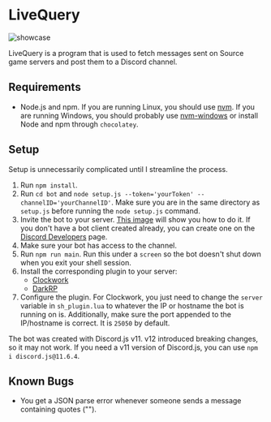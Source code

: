 # LiveQuery

![showcase](https://i.imgur.com/R2ixaFh.png)

LiveQuery is a program that is used to fetch messages sent on Source game servers and post them to a Discord channel.

## Requirements

- Node.js and npm. If you are running Linux, you should use [nvm](https://github.com/nvm-sh/nvm). If you are running Windows, you should probably use [nvm-windows](https://github.com/coreybutler/nvm-windows) or install Node and npm through `chocolatey`.

## Setup

Setup is unnecessarily complicated until I streamline the process.

1. Run `npm install`.
2. Run `cd bot` and `node setup.js --token='yourToken' --channelID='yourChannelID'`. Make sure you are in the same directory as `setup.js` before running the `node setup.js` command.
3. Invite the bot to your server. [This image](https://i.imgur.com/KNo6Cw5.png) will show you how to do it. If you don't have a bot client created already, you can create one on the [Discord Developers](https://discordapp.com/developers/) page.
4. Make sure your bot has access to the channel.
5. Run `npm run main`. Run this under a `screen` so the bot doesn't shut down when you exit your shell session.
6. Install the corresponding plugin to your server:
    - [Clockwork](https://github.com/kiobu/cw-livequery/)
    - [DarkRP](https://github.com/kiobu/drp-livequery/)
7. Configure the plugin. For Clockwork, you just need to change the `server` variable in `sh_plugin.lua` to whatever the IP or hostname the bot is running on is. Additionally, make sure the port appended to the IP/hostname is correct. It is `25050` by default.

The bot was created with Discord.js v11. v12 introduced breaking changes, so it may not work. If you need a v11 version of Discord.js, you can use `npm i discord.js@11.6.4`.

## Known Bugs

- You get a JSON parse error whenever someone sends a message containing quotes ("").
